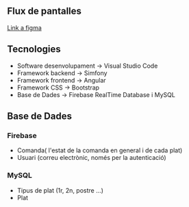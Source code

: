 ## Flux de pantalles
[Link a figma](https://www.figma.com/file/4zthPjp9cOT6ejctrTXvor/Flux-de-pantalla?node-id=0%3A1)


## Tecnologies
  * Software desenvolupament -> Visual Studio Code
  * Framework backend -> Simfony
  * Framework frontend -> Angular
  * Framework CSS -> Bootstrap
  * Base de Dades -> Firebase RealTime Database i MySQL

## Base de Dades
### Firebase
 * Comanda( l'estat de la comanda en general i de cada plat)
 * Usuari (correu electrònic, només per la autenticació)
### MySQL
 * Tipus de plat (1r, 2n, postre ...)
 * Plat
